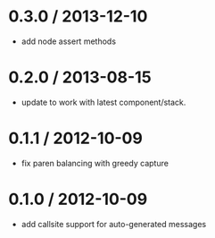 
0.3.0 / 2013-12-10
==================

 * add node assert methods

0.2.0 / 2013-08-15 
==================

 * update to work with latest component/stack.

0.1.1 / 2012-10-09 
==================

  * fix paren balancing with greedy capture

0.1.0 / 2012-10-09 
==================

  * add callsite support for auto-generated messages
